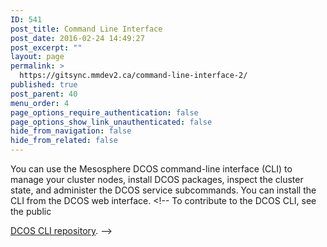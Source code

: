 ```yaml
---
ID: 541
post_title: Command Line Interface
post_date: 2016-02-24 14:49:27
post_excerpt: ""
layout: page
permalink: >
  https://gitsync.mmdev2.ca/command-line-interface-2/
published: true
post_parent: 40
menu_order: 4
page_options_require_authentication: false
page_options_show_link_unauthenticated: false
hide_from_navigation: false
hide_from_related: false
---
```

You can use the Mesosphere DCOS command-line interface (CLI) to manage your cluster nodes, install DCOS packages, inspect the cluster state, and administer the DCOS service subcommands. You can install the CLI from the DCOS web interface. <!-- To contribute to the DCOS CLI, see the public 

<a href="https://github.com/mesosphere/dcos-cli" target="_blank">DCOS CLI repository</a>. -->
